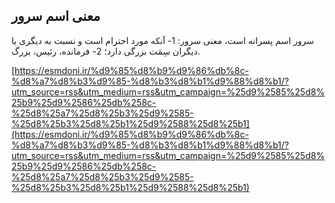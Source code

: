 ## معنی اسم سرور


سرور اسم پسرانه است، معنی سرور: 1- آنکه مورد احترام است و نسبت به دیگری یا دیگران سِمَت بزرگی دارد؛ 2- فرمانده، رئیس، بزرگ.

[https://esmdoni.ir/%d9%85%d8%b9%d9%86%db%8c-%d8%a7%d8%b3%d9%85-%d8%b3%d8%b1%d9%88%d8%b1/?utm_source=rss&utm_medium=rss&utm_campaign=%25d9%2585%25d8%25b9%25d9%2586%25db%258c-%25d8%25a7%25d8%25b3%25d9%2585-%25d8%25b3%25d8%25b1%25d9%2588%25d8%25b1](https://esmdoni.ir/%d9%85%d8%b9%d9%86%db%8c-%d8%a7%d8%b3%d9%85-%d8%b3%d8%b1%d9%88%d8%b1/?utm_source=rss&utm_medium=rss&utm_campaign=%25d9%2585%25d8%25b9%25d9%2586%25db%258c-%25d8%25a7%25d8%25b3%25d9%2585-%25d8%25b3%25d8%25b1%25d9%2588%25d8%25b1) 